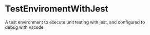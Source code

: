 # TestEnviromentWithJest
A test environment to execute unit testing with jest, and configured to debug with vscode
